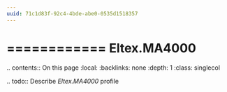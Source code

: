 ```yaml
---
uuid: 71c1d83f-92c4-4bde-abe0-0535d1518357
---
```



============
Eltex.MA4000
============

.. contents:: On this page
    :local:
    :backlinks: none
    :depth: 1
    :class: singlecol

.. todo::
    Describe *Eltex.MA4000* profile

